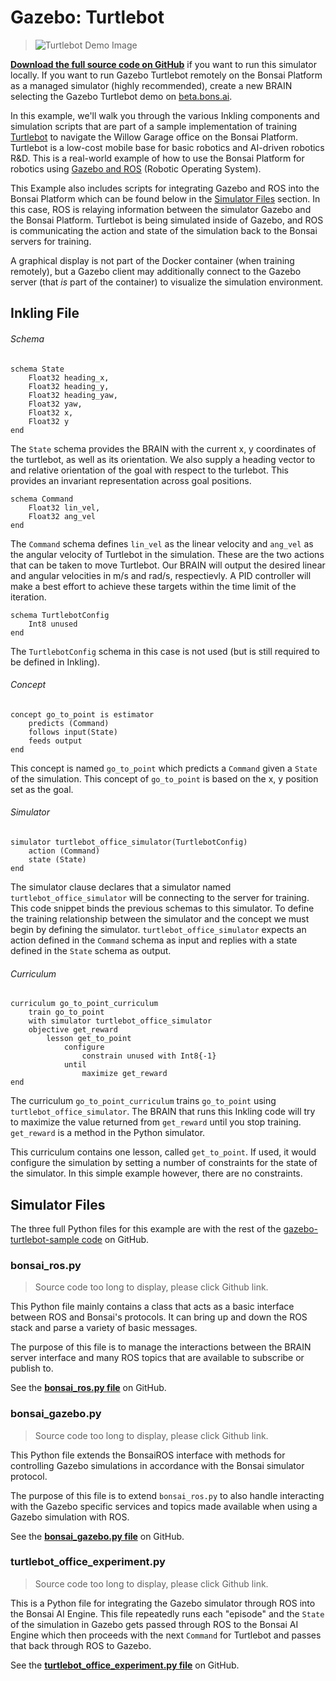 # Gazebo: Turtlebot

> ![Turtlebot Demo Image](../images/bonsai-turtlebot-demo.png)

[**Download the full source code on GitHub**][1] if you want to run this simulator
locally. If you want to run Gazebo Turtlebot remotely on the Bonsai Platform as
a managed simulator (highly recommended), create a new BRAIN selecting the
Gazebo Turtlebot demo on [beta.bons.ai][4].

In this example, we'll walk you through the various Inkling components and
simulation scripts that are part of a sample implementation of training
[Turtlebot][2] to navigate the Willow Garage office on the Bonsai Platform.
Turtlebot is a low-cost mobile base for basic robotics and AI-driven robotics
R&D. This is a real-world example of how to use the Bonsai Platform for robotics
using [Gazebo and ROS][3] (Robotic Operating System).

This Example also includes scripts for integrating Gazebo and ROS into the
Bonsai Platform which can be found below in the [Simulator Files][8] section.
In this case, ROS is relaying information between the simulator Gazebo and the
Bonsai Platform. Turtlebot is being simulated inside of Gazebo, and ROS is
communicating the action and state of the simulation back to the Bonsai servers for training.

 A graphical display is not part of the Docker container (when training remotely),
 but a Gazebo client may additionally connect to the Gazebo server (that *is*
 part of the container) to visualize the simulation environment.

## Inkling File

###### Schema

```inkling
schema State
    Float32 heading_x,
    Float32 heading_y,
    Float32 heading_yaw,
    Float32 yaw,
    Float32 x,
    Float32 y
end
```

The `State` schema provides the BRAIN with the current x, y coordinates of the
turtlebot, as well as its orientation. We also supply a heading vector to and
relative orientation of the goal with respect to the turlebot. This provides an
invariant representation across goal positions.

```inkling
schema Command
    Float32 lin_vel,
    Float32 ang_vel
end
```

The `Command` schema defines `lin_vel` as the linear velocity and `ang_vel` as
the angular velocity of Turtlebot in the simulation. These are the two actions
that can be taken to move Turtlebot. Our BRAIN will output the desired linear
and angular velocities in m/s and rad/s, respectievly. A PID controller will
make a best effort to achieve these targets within the time limit of the iteration.

```inkling
schema TurtlebotConfig
    Int8 unused
end
```

The `TurtlebotConfig` schema in this case is not used (but is still required to
be defined in Inkling).

###### Concept

```inkling
concept go_to_point is estimator
    predicts (Command)
    follows input(State)
    feeds output
end
```

This concept is named `go_to_point` which predicts a `Command` given a `State`
of the simulation. This concept of `go_to_point` is based on the x, y position
set as the goal.

###### Simulator

```inkling
simulator turtlebot_office_simulator(TurtlebotConfig)
    action (Command)
    state (State)
end
```


The simulator clause declares that a simulator named `turtlebot_office_simulator`
will be connecting to the server for training. This code snippet binds the
previous schemas to this simulator. To define the training relationship between
the simulator and the concept we must begin by defining the simulator.
`turtlebot_office_simulator` expects an action defined in the `Command` schema
as input and replies with a state defined in the `State` schema as output.

###### Curriculum

```inkling
curriculum go_to_point_curriculum
    train go_to_point
    with simulator turtlebot_office_simulator
    objective get_reward
        lesson get_to_point
            configure
                constrain unused with Int8{-1}
            until
                maximize get_reward
end
```

The curriculum `go_to_point_curriculum` trains `go_to_point` using
`turtlebot_office_simulator`. The BRAIN that runs this Inkling code will try to
maximize the value returned from `get_reward` until you stop training.
`get_reward` is a method in the Python simulator.

This curriculum contains one lesson, called `get_to_point`. If used, it would
configure the simulation by setting a number of constraints for the state of
the simulator. In this simple example however, there are no constraints.

## Simulator Files

The three full Python files for this example are with the rest of the
[gazebo-turtlebot-sample code][1] on GitHub.

### bonsai_ros.py

> Source code too long to display, please click Github link.

This Python file mainly contains a class that acts as a basic interface between
ROS and Bonsai's protocols. It can bring up and down the ROS stack and parse a
variety of basic messages.

The purpose of this file is to manage the interactions between the BRAIN server
interface and many ROS topics that are available to subscribe or publish to.

See the [**bonsai_ros.py file**][6] on GitHub.

### bonsai_gazebo.py

> Source code too long to display, please click Github link.

This Python file extends the BonsaiROS interface with methods for controlling
Gazebo simulations in accordance with the Bonsai simulator protocol.

The purpose of this file is to extend `bonsai_ros.py` to also handle interacting
with the Gazebo specific services and topics made available when using a Gazebo
simulation with ROS.

See the [**bonsai_gazebo.py file**][5] on GitHub.

### turtlebot_office_experiment.py

> Source code too long to display, please click Github link.

This is a Python file for integrating the Gazebo simulator through ROS into
the Bonsai AI Engine. This file repeatedly runs each "episode" and the `State`
of the simulation in Gazebo gets passed through ROS to the Bonsai AI Engine
which then proceeds with the next `Command` for Turtlebot and passes that back
through ROS to Gazebo. 

See the [**turtlebot_office_experiment.py file**][7] on GitHub.

[1]: https://github.com/BonsaiAI/gazebo-turtlebot-sample
[2]: http://www.turtlebot.com/
[3]: http://gazebosim.org/tutorials?tut=ros_overview
[4]: https://beta.bons.ai/new
[5]: https://github.com/BonsaiAI/gazebo-turtlebot-sample/blob/master/scripts/bonsai_gazebo.py
[6]: https://github.com/BonsaiAI/gazebo-turtlebot-sample/blob/master/scripts/bonsai_ros.py
[7]: https://github.com/BonsaiAI/gazebo-turtlebot-sample/blob/master/scripts/turtlebot_office_experiment.py
[8]: #simulator-files